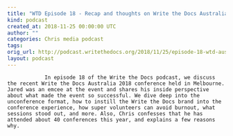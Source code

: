 ```yaml
---
title: "WTD Episode 18 - Recap and thoughts on Write the Docs Australia 2018"
kind: podcast
created_at: 2018-11-25 00:00:00 UTC
author: ""
categories: Chris media podcast
tags: 
orig_url: http://podcast.writethedocs.org/2018/11/25/episode-18-wtd-australia-recap/
layout: podcast
---
```


                In episode 18 of the Write the Docs podcast, we discuss the recent Write the Docs Australia 2018 conference held in Melbourne. Jared was an emcee at the event and shares his inside perspective about what made the event so successful. We dive deep into the unconference format, how to instill the Write the Docs brand into the conference experience, how super volunteers can avoid burnout, what sessions stood out, and more. Also, Chris confesses that he has attended about 40 conferences this year, and explains a few reasons why.
            